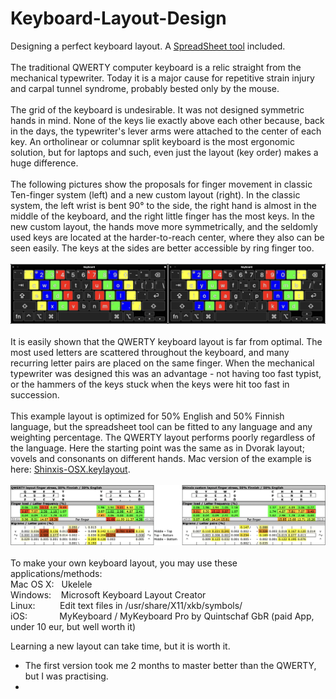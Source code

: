 # Keyboard-Layout-Design
Designing a perfect keyboard layout. A [SpreadSheet tool](./Keymap_finger_load_public.ods) included. <br>
<br>
The traditional QWERTY computer keyboard is a relic straight from the mechanical typewriter. Today it is a major cause for repetitive strain injury and carpal tunnel syndrome, probably bested only by the mouse. <br>
<br>
The grid of the keyboard is undesirable. It was not designed symmetric hands in mind. None of the keys lie exactly above each other because, back in the days, the typewriter's lever arms were attached to the center of each key. An ortholinear or columnar split keyboard is the most ergonomic solution, but for laptops and such, even just the layout (key order) makes a huge difference. <br>
<br>
The following pictures show the proposals for finger movement in classic Ten-finger system (left) and a new custom layout (right). In the classic system, the left wrist is bent 90° to the side, the right hand is almost in the middle of the keyboard, and the right little finger has the most keys. In the new custom layout, the hands move more symmetrically, and the seldomly used keys are located at the harder-to-reach center, where they also can be seen easily. The keys at the sides are better accessible by ring finger too. <br>
<br>
![Example](./Finger_positioning.png) <br>
<br>
It is easily shown that the QWERTY keyboard layout is far from optimal. The most used letters are scattered throughout the keyboard, and many recurring letter pairs are placed on the same finger. When the mechanical typewriter was designed this was an advantage - not having too fast typist, or the hammers of the keys stuck when the keys were hit too fast in succession. <br>
<br>
This example layout is optimized for 50% English and 50% Finnish language, but the spreadsheet tool can be fitted to any language and any weighting percentage. The QWERTY layout performs poorly regardless of the language. Here the starting point was the same as in Dvorak layout; vovels and consonants on different hands. Mac version of the example is here: [Shinxis-OSX.keylayout](./Shinxis-OSX.keylayout). <br>
<br>
![Example](./Finger_stress_example.png) <br>
<br>
To make your own keyboard layout, you may use these applications/methods: <br>
Mac OS X: &nbsp; 
          Ukelele <br>
Windows:  &nbsp;&nbsp;
          Microsoft Keyboard Layout Creator <br>
Linux:    &nbsp;&nbsp;&nbsp;&nbsp;&nbsp;&nbsp;&nbsp;&nbsp;
          Edit text files in /usr/share/X11/xkb/symbols/ <br>
iOS:      &nbsp;&nbsp;&nbsp;&nbsp;&nbsp;&nbsp;&nbsp;&nbsp;&nbsp;&nbsp;&nbsp;
          MyKeyboard / MyKeyboard Pro by Quintschaf GbR (paid App, under 10 eur, but well worth it) <br>

Learning a new layout can take time, but it is worth it. 
- The first version took me 2 months to master better than the QWERTY, but I was practising.
- 
